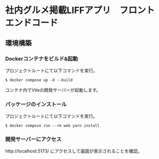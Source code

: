 # 社内グルメ掲載LIFFアプリ　フロントエンドコード


## 環境構築
### Dockerコンテナをビルド&起動
プロジェクトルートにて以下コマンドを実行。
```
$ docker compose up -d --build
```
コンテナ内でViteの開発サーバーが起動します。

### パッケージのインストール
プロジェクトルートにて以下コマンドを実行。
```
$ docker compose run --rm web yarn install
```

### 開発サーバーにアクセス
http://localhost:5173/ にアクセスして画面が表示されることを確認。
